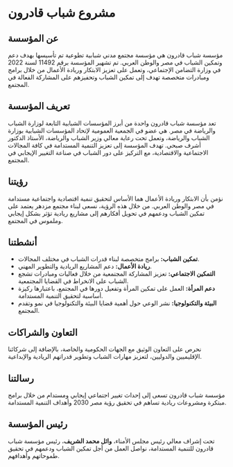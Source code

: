 # مشروع شباب قادرون

## عن المؤسسة
مؤسسة شباب قادرون هي مؤسسة مجتمع مدني شبابية تطوعية تم تأسيسها بهدف دعم وتمكين الشباب في مصر والوطن العربي. تم تشهير المؤسسة برقم 11492 لسنة 2022 في وزارة التضامن الإجتماعي، وتعمل على تعزيز الابتكار وريادة الأعمال من خلال برامج ومبادرات متخصصة تهدف إلى تمكين الشباب وتحفيزهم على المشاركة الفعالة في المجتمع.

## تعريف المؤسسة
تعد مؤسسة شباب قادرون واحدة من أبرز المؤسسات الشبابية التابعة لوزارة الشباب والرياضة في مصر. هي عضو في الجمعية العمومية لإتحاد المؤسسات الشبابية بوزارة الشباب والرياضة، وتعمل تحت رعاية معالي وزير الشباب والرياضة، الأستاذ الدكتور أشرف صبحي. تهدف المؤسسة إلى تعزيز التنمية المستدامة في كافة المجالات الاجتماعية والاقتصادية، مع التركيز على دور الشباب في صناعة التغيير الإيجابي في المجتمع.

## رؤيتنا
نؤمن بأن الابتكار وريادة الأعمال هما الأساس لتحقيق تنمية اقتصادية واجتماعية مستدامة في مصر والوطن العربي. من خلال هذه الرؤية، نسعى لبناء مجتمع مزدهر يعتمد على تمكين الشباب ودعمهم في تحويل أفكارهم إلى مشاريع ريادية تؤثر بشكل إيجابي وملموس في المجتمع.

## أنشطتنا
- **تمكين الشباب:** برامج متخصصة لبناء قدرات الشباب في مختلف المجالات.
- **ريادة الأعمال:** دعم المشاريع الريادية والتطوير المهني.
- **التمكين الاجتماعي:** تعزيز المشاركة المجتمعية من خلال فعاليات ومبادرات تشجع الشباب على الانخراط في القضايا المجتمعية.
- **دعم المرأة:** العمل على تمكين المرأة وتفعيل دورها في المجتمع، باعتبارها ركيزة أساسية لتحقيق التنمية المستدامة.
- **البيئة والتكنولوجيا:** نشر الوعي حول أهمية قضايا البيئة والتكنولوجيا في نمو وتقدم المجتمع.

## التعاون والشراكات
نحرص على التعاون الوثيق مع الجهات الحكومية والخاصة، بالإضافة إلى شركائنا الإقليميين والدوليين، لتعزيز مهارات الشباب وتطوير قدراتهم الريادية والإبداعية. 

## رسالتنا
مؤسسة شباب قادرون تسعى إلى إحداث تغيير اجتماعي إيجابي ومستدام من خلال برامج مبتكرة ومشروعات ريادية تساهم في تحقيق رؤية مصر 2030 وأهداف التنمية المستدامة.

## رئيس المؤسسة
تحت إشراف معالي رئيس مجلس الأمناء، **وائل محمد الشريف**، رئيس مؤسسة شباب قادرون للتنمية المستدامة، نواصل العمل من أجل تمكين الشباب ودعمهم في تحقيق طموحاتهم وأهدافهم.

